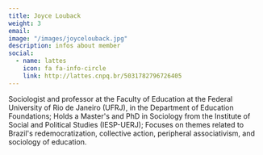 ```yaml
---
title: Joyce Louback
weight: 3
email:
image: "/images/joycelouback.jpg"
description: infos about member
social:
  - name: lattes
    icon: fa fa-info-circle
    link: http://lattes.cnpq.br/5031782796726405
---
```


Sociologist and professor at the Faculty of Education at the Federal University of Rio de Janeiro (UFRJ), in the Department of Education Foundations; Holds a Master's and PhD in Sociology from the Institute of Social and Political Studies (IESP-UERJ); Focuses on themes related to Brazil's redemocratization, collective action, peripheral associativism, and sociology of education.
